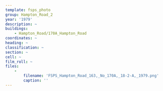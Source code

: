 ```yaml
---
template: fsps_photo
group: Hampton_Road_2
year: '1979'
description: ~
buildings:
    - Hampton_Road/170A_Hampton_Road
coordinates: ~
heading: ~
classification: ~
section: ~
cell: ~
film_roll: ~
files:
    -
        filename: 'FSPS_Hampton_Road_163,_No_170A,_18-2-A,_1979.png'
        caption: ''
---
```


